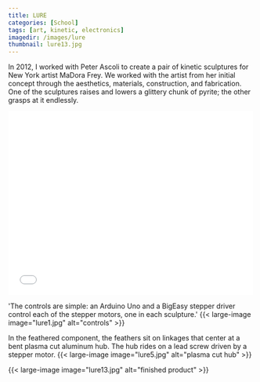 ```yaml
---
title: LURE
categories: [School]
tags: [art, kinetic, electronics]
imagedir: /images/lure
thumbnail: lure13.jpg
---
```


In 2012, I worked with Peter Ascoli to create a pair of kinetic sculptures for New York artist MaDora Frey. We worked with the artist from her initial concept through the aesthetics, materials, construction, and fabrication. One of the sculptures raises and lowers a glittery chunk of pyrite; the other grasps at it endlessly.

<iframe src="//player.vimeo.com/video/75430481" width="500" height="375" frameborder="0" webkitallowfullscreen mozallowfullscreen allowfullscreen></iframe>

'The controls are simple: an Arduino Uno and a BigEasy stepper driver control each of the stepper motors, one in each sculpture.'
{{< large-image image="lure1.jpg" alt="controls" >}}

In the feathered component, the feathers sit on linkages that center at a bent plasma cut aluminum hub. The hub rides on a lead screw driven by a stepper motor.
{{< large-image image="lure5.jpg" alt="plasma cut hub" >}}

{{< large-image image="lure13.jpg" alt="finished product" >}}
